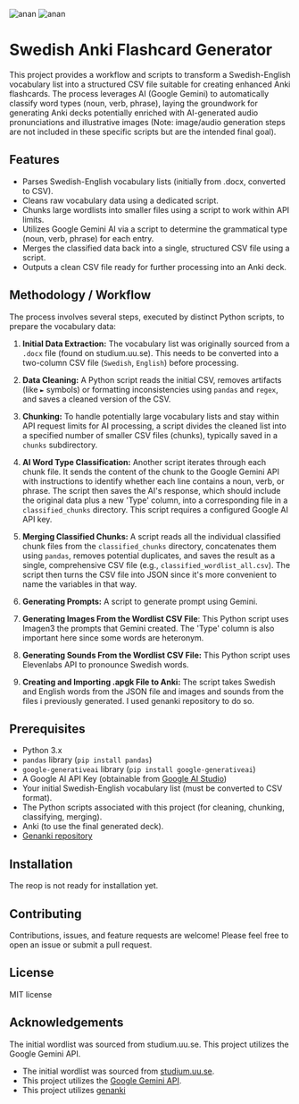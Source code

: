 ![anan](https://img.shields.io/badge/gay-sex-blue?link=-)
![anan](https://img.shields.io/badge/ku%C5%9Fsiken-31-yellow?link=-)

# Swedish Anki Flashcard Generator 

This project provides a workflow and scripts to transform a Swedish-English vocabulary list into a structured CSV file suitable for creating enhanced Anki flashcards. The process leverages AI (Google Gemini) to automatically classify word types (noun, verb, phrase), laying the groundwork for generating Anki decks potentially enriched with AI-generated audio pronunciations and illustrative images (Note: image/audio generation steps are not included in these specific scripts but are the intended final goal).

## Features

* Parses Swedish-English vocabulary lists (initially from .docx, converted to CSV).
* Cleans raw vocabulary data using a dedicated script.
* Chunks large wordlists into smaller files using a script to work within API limits.
* Utilizes Google Gemini AI via a script to determine the grammatical type (noun, verb, phrase) for each entry.
* Merges the classified data back into a single, structured CSV file using a script.
* Outputs a clean CSV file ready for further processing into an Anki deck.

## Methodology / Workflow

The process involves several steps, executed by distinct Python scripts, to prepare the vocabulary data:

1.  **Initial Data Extraction:** The vocabulary list was originally sourced from a `.docx` file (found on studium.uu.se). This needs to be converted into a two-column CSV file (`Swedish`, `English`) before processing.

2.  **Data Cleaning:** A Python script reads the initial CSV, removes artifacts (like `►` symbols) or formatting inconsistencies using `pandas` and `regex`, and saves a cleaned version of the CSV.

3.  **Chunking:** To handle potentially large vocabulary lists and stay within API request limits for AI processing, a script divides the cleaned list into a specified number of smaller CSV files (chunks), typically saved in a `chunks` subdirectory.

4.  **AI Word Type Classification:** Another script iterates through each chunk file. It sends the content of the chunk to the Google Gemini API with instructions to identify whether each line contains a noun, verb, or phrase. The script then saves the AI's response, which should include the original data plus a new 'Type' column, into a corresponding file in a `classified_chunks` directory. This script requires a configured Google AI API key.

5.  **Merging Classified Chunks:** A script reads all the individual classified chunk files from the `classified_chunks` directory, concatenates them using `pandas`, removes potential duplicates, and saves the result as a single, comprehensive CSV file (e.g., `classified_wordlist_all.csv`). The script then turns the CSV file into JSON since it's more convenient to name the variables in that way.

6.  **Generating Prompts:** A script to generate prompt using Gemini.

7. **Generating Images From the Wordlist CSV File**: This Python script uses Imagen3 the prompts that Gemini created. The 'Type' column is also important here since some words are heteronym.

8. **Generating Sounds From the Wordlist CSV File:**  This Python script uses Elevenlabs API to pronounce Swedish words.

9. **Creating and Importing .apgk File to Anki:** The script takes Swedish and English words from the JSON file and images and sounds from the files i previously generated. I used genanki repository to do so.

## Prerequisites

* Python 3.x
* `pandas` library (`pip install pandas`)
* `google-generativeai` library (`pip install google-generativeai`)
* A Google AI API Key (obtainable from [Google AI Studio](https://aistudio.google.com/))
* Your initial Swedish-English vocabulary list (must be converted to CSV format).
* The Python scripts associated with this project (for cleaning, chunking, classifying, merging).
* Anki (to use the final generated deck).
* [Genanki repository](https://github.com/kerrickstaley/genanki)

## Installation

The reop is not ready for installation yet.


## Contributing

Contributions, issues, and feature requests are welcome! Please feel free to open an issue or submit a pull request.

## License

MIT license

## Acknowledgements

The initial wordlist was sourced from studium.uu.se.
This project utilizes the Google Gemini API.

* The initial wordlist was sourced from [studium.uu.se](https://studium.uu.se).
* This project utilizes the [Google Gemini API](https://ai.google.dev/).
* This project utilizes [genanki](https://github.com/kerrickstaley/genanki)


